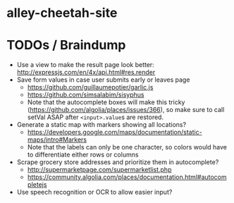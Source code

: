 # alley-cheetah-site

# TODOs / Braindump

* Use a view to make the result page look better: http://expressjs.com/en/4x/api.html#res.render
* Save form values in case user submits early or leaves page
  * https://github.com/guillaumepotier/garlic.js
  * https://github.com/simsalabim/sisyphus
  * Note that the autocomplete boxes will make this tricky (https://github.com/algolia/places/issues/366), so make sure to call setVal ASAP after `<input>.value`s are restored.
* Generate a static map with markers showing all locations?
  * https://developers.google.com/maps/documentation/static-maps/intro#Markers
  * Note that the labels can only be one character, so colors would have to differentiate either rows or columns
* Scrape grocery store addresses and prioritize them in autocomplete?
  * http://supermarketpage.com/supermarketlist.php
  * https://community.algolia.com/places/documentation.html#autocompletejs
* Use speech recognition or OCR to allow easier input?
